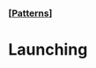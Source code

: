 ### [[Patterns](./translated-human-interface-guidelines-markdown/patterns.md)]  
  
# **Launching**  


